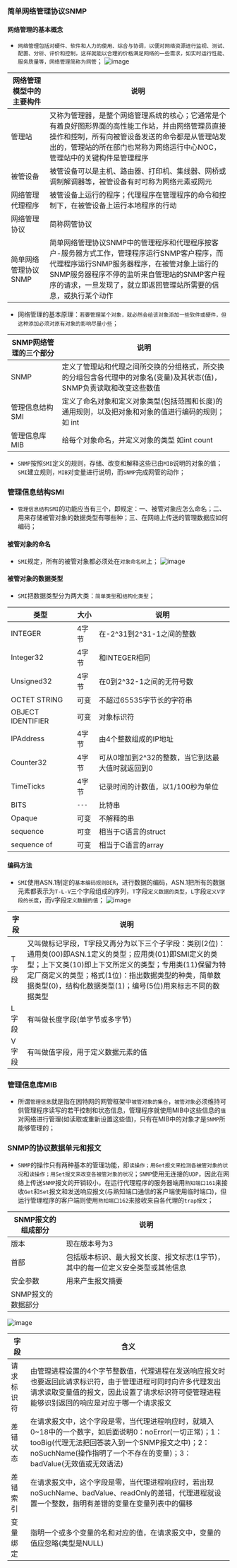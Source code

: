 ### 简单网络管理协议SNMP
#### 网络管理的基本概念
+ `网络管理包括对硬件、软件和人力的使用、综合与协调，以便对网络资源进行监视、测试、配置、分析、评价和控制，这样就能以合理的价格满足网络的一些需求，如实时运行性能、服务质量等，网络管理简称为网管`；
![image](https://github.com/ningbaoqi/ComputerNetWork/blob/master/gif/pic-130.jpg) 

|网络管理模型中的主要构件|说明|
|------|------|
|管理站|又称为管理器，是整个网络管理系统的核心；它通常是个有着良好图形界面的高性能工作站，并由网络管理员直接操作和控制，所有向被管设备发送的命令都是从管理站发出的，管理站的所在部门也常称为网络运行中心NOC，管理站中的关键构件是管理程序|
|被管设备|被管设备可以是主机、路由器、打印机、集线器、网桥或调制解调器等，被管设备有时可称为网络元素或网元|
|网络管理代理程序|被管设备上运行的程序；代理程序在管理程序的命令和控制下，在被管设备上运行本地程序的行动|
|网络管理协议|简称网管协议|
|简单网络管理协议SNMP|简单网络管理协议SNMP中的管理程序和代理程序按客户-服务器方式工作，管理程序运行SNMP客户程序，而代理程序运行SNMP服务器程序，在被管对象上运行的SNMP服务器程序不停的监听来自管理站的SNMP客户程序的请求，一旦发现了，就立即返回管理站所需要的信息，或执行某个动作|

+ 网络管理的基本原理：`若要管理某个对象，就必然会给该对象添加一些软件或硬件，但这种添加必须对原有对象的影响尽量小些`；

|SNMP网络管理的三个部分|说明|
|-------|-------|
|SNMP|定义了管理站和代理之间所交换的分组格式，所交换的分组包含各代理中的对象名(变量)及其状态(值)，SNMP负责读取和改变这些数值|
|管理信息结构SMI|定义了命名对象和定义对象类型(包括范围和长度)的通用规则，以及把对象和对象的值进行编码的规则；如 int|
|管理信息库MIB|给每个对象命名，并定义对象的类型 如int count|

+ `SNMP`按照`SMI`定义的规则，存储、改变和解释这些已由`MIB`说明的对象的值；`SMI`建立规则，`MIB`对变量进行说明，而`SNMP`完成网管的动作；

### 管理信息结构SMI
+ `管理信息结构SMI`的功能应当有三个，即规定：一、被管对象应怎么命名；二、用来存储被管对象的数据类型有哪些种；三、在网络上传送的管理数据应如何编码；
#### 被管对象的命名
+ `SMI`规定，所有的被管对象都必须处在`对象命名树`上；
![image](https://github.com/ningbaoqi/ComputerNetWork/blob/master/gif/pic-131.jpg)  

#### 被管对象的数据类型
+ `SMI`把数据类型分为两大类：`简单类型`和`结构化类型`；

|类型|大小|说明|
|------|------|------|
|INTEGER|4字节|在-2^31到2^31-1之间的整数|
|Integer32|4字节|和INTEGER相同|
|Unsigned32|4字节|在0到2^32-1之间的无符号数|
|OCTET STRING|可变|不超过65535字节长的字符串|
|OBJECT IDENTIFIER|可变|对象标识符|
|IPAddress|4字节|由4个整数组成的IP地址|
|Counter32|4字节|可从0增加到2^32的整数，当它到达最大值时就返回到0|
|TimeTicks|4字节|记录时间的计数值，以1/100秒为单位|
|BITS|`---`|比特串|
|Opaque|可变|不解释的串|
|sequence|可变|相当于C语言的struct|
|sequence of|可变|相当于C语言的array|

#### 编码方法
+ `SMI`使用ASN.1制定的`基本编码规则BER`，进行数据的编码，ASN.1把所有的数据元素都表示为`T-L-V`三个字段组成的序列，`T`字段`定义数据的类型`，`L`字段`定义V字段的长度`，而`V`字段`定义数据的值`；
![image](https://github.com/ningbaoqi/ComputerNetWork/blob/master/gif/pic-132.jpg) 

|字段|说明|
|------|------|
|T字段|又叫做标记字段，T字段又再分为以下三个子字段：类别(2位)：通用类(00)即ASN.1定义的类型；应用类(01)即SMI定义的类型；上下文类(10)即上下文所定义的类型；专用类(11)保留为特定厂商定义的类型；格式(1位)：指出数据类型的种类，简单数据类型(0)，结构化数据类型(1)；编号(5位)用来标志不同的数据类型|
|L字段|有叫做长度字段(单字节或多字节)|
|V字段|有叫做值字段，用于定义数据元素的值|

### 管理信息库MIB
+ 所谓`管理信息`就是指在因特网的网管框架中`被管对象的集合`，`被管对象`必须维持可供管理程序读写的若干控制和状态信息，管理程序就使用MIB中这些信息的`值`对网络进行管理(如读取或重新设置这些值)，只有在MIB中的对象才是`SNMP`所能够管理的；
### SNMP的协议数据单元和报文
+ `SNMP`的操作只有两种基本的管理功能，即`读操作；用Get报文来检测各被管对象的状况`和`读操作；用Set报文来改变各被管对象的状况`；`SNMP`使用无连接的`UDP`，因此在网络上传送`SNMP`报文的开销较小，在运行代理程序的服务器端用`熟知端口161`来接收`Get`和`Set`报文和发送响应报文(与熟知端口通信的客户端使用临时端口)，但运行管理程序的客户端则使用`熟知端口162`来接收来自各代理的`trap报文`；

|SNMP报文的组成部分|说明|
|------|------|
|版本|现在版本号为3|
|首部|包括版本标识、最大报文长度、报文标志(1字节)，其中的每一位定义安全类型或其他信息|
|安全参数|用来产生报文摘要|
|SNMP报文的数据部分||

![image](https://github.com/ningbaoqi/ComputerNetWork/blob/master/gif/pic-133.jpg) 

|字段|含义|
|------|------|
|请求标识符|由管理进程设置的4个字节整数值，代理进程在发送响应报文时也要返回此请求标识符，由于管理进程可同时向许多代理发出请求读取变量值的报文，因此设置了请求标识符可使管理进程能够识别返回的响应是对应于哪一个请求报文|
|差错状态|在请求报文中，这个字段是零，当代理进程响应时，就填入0~18中的一个数字，如后面说明0：noError(一切正常)；1：tooBig(代理无法把回答装入到一个SNMP报文之中)；2：noSuchName(操作指明了一个不存在的变量)；3：badValue(无效值或无效语法)|
|差错索引|在请求报文中，这个字段是零，当代理进程响应时，若出现noSuchName、badValue、readOnly的差错，代理进程就设置一个整数，指明有差错的变量在变量列表中的偏移|
|变量绑定|指明一个或多个变量的名和对应的值，在请求报文中，变量的值应忽略(类型是NULL)|
